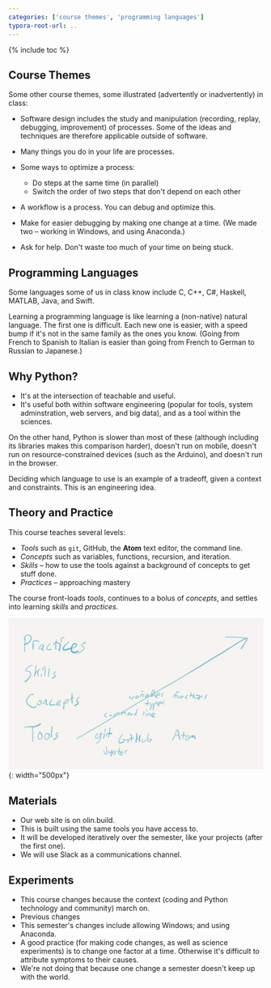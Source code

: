 ```yaml
---
categories: ['course themes', 'programming languages']
typora-root-url: ..
---
```


{% include toc %}

## Course Themes

Some other course themes, some illustrated (advertently or inadvertently) in class:

* Software design includes the study and manipulation (recording, replay, debugging, improvement) of processes.
  Some of the ideas and techniques are therefore applicable outside of software.

* Many things you do in your life are processes.

* Some ways to optimize a process:
  * Do steps at the same time (in parallel)
  * Switch the order of two steps that don't depend on each other

* A workflow is a process. You can debug and optimize this.

* Make for easier debugging by making one change at a time.
  (We made two – working in Windows, and using Anaconda.)

* Ask for help. Don't waste too much of your time on being stuck.

## Programming Languages

Some languages some of us in class know include C, C++, C#, Haskell, MATLAB, Java, and Swift.

Learning a programming language is like learning a (non-native) natural language. The first one is difficult. Each new one is easier, with a speed bump if it's not in the same family as the ones you know. (Going from French to Spanish to Italian is easier than going from French to German to Russian to Japanese.)

## Why Python?

* It's at the intersection of teachable and useful.
* It's useful both within software engineering (popular for tools, system adminstration, web servers, and big data), and as a tool within the sciences.

On the other hand, Python is slower than most of these (although including its libraries makes this comparison harder),
doesn't run on mobile, doesn't run on resource-constrained devices (such as the Arduino), and doesn't run in the browser.

Deciding which language to use is an example of a tradeoff, given a context and constraints.
This is an engineering idea.

## Theory and Practice

This course teaches several levels:

* *Tools* such as `git`, GitHub, the **Atom** text editor, the command line.
* *Concepts* such as variables, functions, recursion, and iteration.
* *Skills* – how to use the tools against a background of concepts to get stuff done.
* *Practices* – approaching mastery

The course front-loads *tools*, continues to a bolus of *concepts*, and settles into learning *skills* and *practices*.

![tools-to-practices](/images/notes/day1/tools-to-practices.jpg){: width="500px"}

## Materials

* Our web site is on olin.build.
* This is built using the same tools you have access to.
* It will be developed iteratively over the semester, like your projects (after the first one).
* We will use Slack as a communications channel.

## Experiments

* This course changes because the context (coding and Python technology and community) march on.
* Previous changes
* This semester's changes include allowing Windows; and using Anaconda.
* A good practice (for making code changes, as well as science experiments) is to change one factor at a time. Otherwise it's difficult to attribute symptoms to their causes.
* We're not doing that because one change a semester doesn't keep up with the world.
